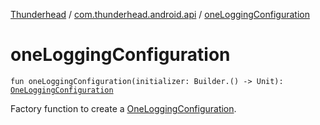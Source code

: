 [Thunderhead](../index.md) / [com.thunderhead.android.api](index.md) / [oneLoggingConfiguration](./one-logging-configuration.md)

# oneLoggingConfiguration

`fun oneLoggingConfiguration(initializer: Builder.() -> Unit): `[`OneLoggingConfiguration`](../com.thunderhead.android.api.logging/-one-logging-configuration/index.md)

Factory function to create a [OneLoggingConfiguration](../com.thunderhead.android.api.logging/-one-logging-configuration/index.md).

